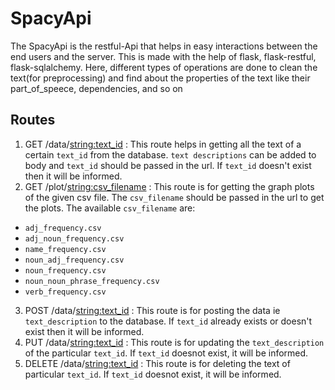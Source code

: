 # SpacyApi

The SpacyApi is the restful-Api that helps in easy interactions between the end users and the server. This is made with the help of flask, flask-restful, flask-sqlalchemy. Here, different types of operations are done to clean the text(for preprocessing) and find about the properties of the text like their part_of_speece, dependencies, and so on

## Routes
1. GET /data/<string:text_id> : This route helps in getting all the text of a certain `text_id` from the database. `text descriptions` can be added to body and `text_id` should be passed in the url. If `text_id` doesn't exist then it will be informed.
2. GET /plot/<string:csv_filename> : This route is for getting the graph plots of the given csv file. The `csv_filename` should be passed in the url to get the plots. The available `csv_filename` are:
- `adj_frequency.csv`
- `adj_noun_frequency.csv`
- `name_frequency.csv`
- `noun_adj_frequency.csv`
- `noun_frequency.csv`
- `noun_noun_phrase_frequency.csv`
- `verb_frequency.csv`
3. POST /data/<string:text_id> : This route is for posting the data ie `text_description` to the database.  If `text_id` already exists or doesn't exist then it will be informed.
4. PUT /data/<string:text_id> : This route is for updating the `text_description` of the particular `text_id`. If `text_id` doesnot exist, it will be informed.
5. DELETE /data/<string:text_id> : This route is for deleting the text of particular `text_id`.  If `text_id` doesnot exist, it will be informed.
